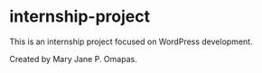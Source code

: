 # internship-project

This is an internship project focused on WordPress development.

Created by Mary Jane P. Omapas.
